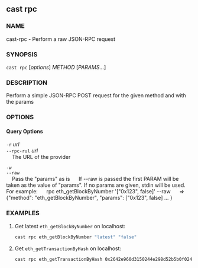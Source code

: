 ## cast rpc

### NAME

cast-rpc -  Perform a raw JSON-RPC request

### SYNOPSIS

``cast rpc`` [*options*] *METHOD* [*PARAMS...*]

### DESCRIPTION

Perform a simple JSON-RPC POST request for the given method and with the params

### OPTIONS

#### Query Options

`-r` *url*  
`--rpc-rul` *url*  
&nbsp;&nbsp;&nbsp;&nbsp;The URL of the provider

`-w`  
`--raw`  
&nbsp;&nbsp;&nbsp;&nbsp;Pass the "params" as is
&nbsp;&nbsp;&nbsp;&nbsp; If --raw is passed the first PARAM will be taken as the value of "params". If no params are given, stdin will be used. For example:
&nbsp;&nbsp;&nbsp;&nbsp; rpc eth_getBlockByNumber '["0x123", false]' --raw
&nbsp;&nbsp;&nbsp;&nbsp;   => {"method": "eth_getBlockByNumber", "params": ["0x123", false] ... }

### EXAMPLES

1. Get latest `eth_getBlockByNumber` on localhost:

    ```sh
    cast rpc eth_getBlockByNumber "latest" "false"
    ```

2. Get `eth_getTransactionByHash` on localhost:

    ```sh
    cast rpc eth_getTransactionByHash 0x2642e960d3150244e298d52b5b0f024782253e6d0b2c9a01dd4858f7b4665a3f
    ```